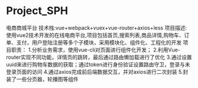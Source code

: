 # Project_SPH
电商商城平台 技术栈:vue+webpack+vuex+vue-router+axios+less 项目描述: 使用vue2技术开发的在线电商平台,项目包括首页,搜索列表,商品详情,购物车、订单、支付，用户登陆注册等多个子模块，采用模块化、组件化、工程化的开发 项目职责： 1.分析业务需求，使用vue-cli对页面进行组件化开发； 2.利用Vue-router实现不同功能，详情页的跳转，最后通过路由懒加载进行了优化 3.通过设置uuid来进行购物车数据的获取；通过token进行身份验证设置路由守卫，登录与未登录页面的访问 4.通过axios完成前后端数据交互，并对axios进行二次封装 5.封装了一些分页器，轮播图等组件
